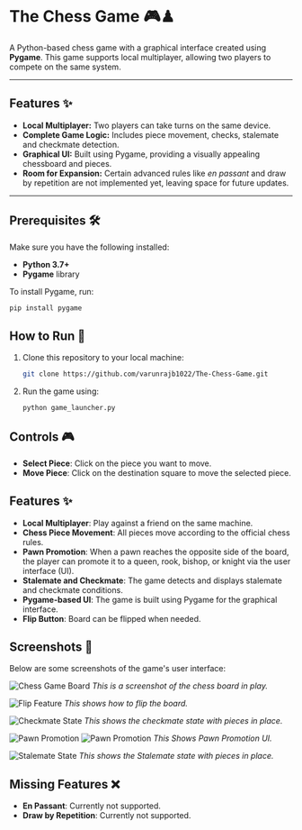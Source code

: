 # The Chess Game 🎮♟  

A Python-based chess game with a graphical interface created using **Pygame**. This game supports local multiplayer, allowing two players to compete on the same system.  

---  

## Features ✨  
- **Local Multiplayer:** Two players can take turns on the same device.  
- **Complete Game Logic:** Includes piece movement, checks, stalemate and checkmate detection.  
- **Graphical UI:** Built using Pygame, providing a visually appealing chessboard and pieces.  
- **Room for Expansion:** Certain advanced rules like *en passant* and draw by repetition are not implemented yet, leaving space for future updates.  

---  

## Prerequisites 🛠  
Make sure you have the following installed:  

- **Python 3.7+**  
- **Pygame** library  

To install Pygame, run:  
```bash  
pip install pygame
```
## How to Run 🚀

1. Clone this repository to your local machine:  
   ```bash  
   git clone https://github.com/varunrajb1022/The-Chess-Game.git
   ```
2. Run the game using:
   ```bash
   python game_launcher.py
   ```
## Controls 🎮

- **Select Piece**: Click on the piece you want to move.
- **Move Piece**: Click on the destination square to move the selected piece.

## Features ✨

- **Local Multiplayer**: Play against a friend on the same machine.
- **Chess Piece Movement**: All pieces move according to the official chess rules.
- **Pawn Promotion**: When a pawn reaches the opposite side of the board, the player can promote it to a queen, rook, bishop, or knight via the user interface (UI).
- **Stalemate and Checkmate**: The game detects and displays stalemate and checkmate conditions.
- **Pygame-based UI**: The game is built using Pygame for the graphical interface.
- **Flip Button**: Board can be flipped when needed.

## Screenshots 📸

Below are some screenshots of the game's user interface:

![Chess Game Board](images\Screenshots\Opening.png)
*This is a screenshot of the chess board in play.*

![Flip Feature](images\Screenshots\Flip.png)
*This shows how to flip the board.*

![Checkmate State](images\Screenshots\Checkmate.png)
*This shows the checkmate state with pieces in place.*

![Pawn Promotion](images/Screenshots/Pawn%20Promotion.png)
![Pawn Promotion](images/Screenshots/Pawn%20Promotion.png)
*This Shows Pawn Promotion UI.*

![Stalemate State](images\Screenshots\Stalemate.png)
*This shows the Stalemate state with pieces in place.*

## Missing Features ❌

- **En Passant**: Currently not supported.
- **Draw by Repetition**: Currently not supported.








